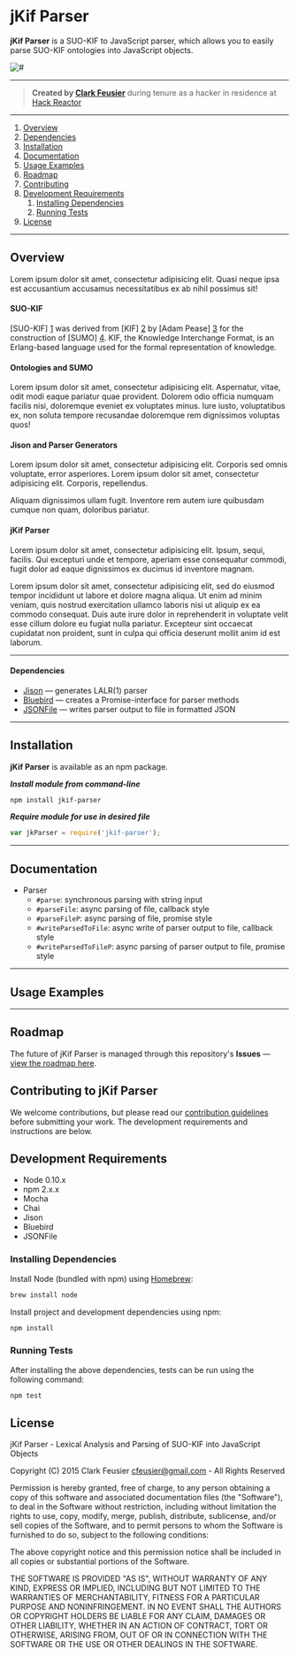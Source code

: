 # jKif Parser

**jKif Parser** is a SUO-KIF to JavaScript parser, which allows you to easily parse SUO-KIF ontologies into JavaScript objects.

![#](https://img.shields.io/badge/version-1.0.0-blue.svg)

---

> **Created by [Clark Feusier](http://clarkfeusier.com/pages/about)** during tenure as a hacker in residence at [Hack Reactor](http://hackreactor.com)

---

1. [Overview](#overview)
1. [Dependencies](#dependencies)
1. [Installation](#installation)
1. [Documentation](#documentation)
1. [Usage Examples](#usage-examples)
1. [Roadmap](#roadmap)
1. [Contributing](#contributing-to-jkif-parser)
1. [Development Requirements](#development-requirements)
    1. [Installing Dependencies](#installing-dependencies)
    1. [Running Tests](#running-tests)
1. [License](#license)

---

## Overview

Lorem ipsum dolor sit amet, consectetur adipisicing elit. Quasi neque ipsa est accusantium accusamus necessitatibus ex ab nihil possimus sit!

#### SUO-KIF

[SUO-KIF] [1] was derived from [KIF] [2] by [Adam Pease] [3] for the construction of [SUMO] [4]. KIF, the Knowledge Interchange Format, is an Erlang-based language used for the formal representation of knowledge.

[1]: http://sigmakee.cvs.sourceforge.net/viewvc/sigmakee/sigma/suo-kif.pdf "SUO-KIF"
[2]: https://www.cs.auckland.ac.nz/courses/compsci367s2c/resources/kif.pdf "KIF"
[3]: http://www.adampease.org/professional/ "Adam Pease"
[4]: http://www.adampease.org/OP/ "SUMO"

#### Ontologies and SUMO

Lorem ipsum dolor sit amet, consectetur adipisicing elit. Aspernatur, vitae, odit modi eaque pariatur quae provident. Dolorem odio officia numquam facilis nisi, doloremque eveniet ex voluptates minus. Iure iusto, voluptatibus ex, non soluta tempore recusandae doloremque rem dignissimos voluptas quos!

#### Jison and Parser Generators

Lorem ipsum dolor sit amet, consectetur adipisicing elit. Corporis sed omnis voluptate, error asperiores. Lorem ipsum dolor sit amet, consectetur adipisicing elit. Corporis, repellendus.

Aliquam dignissimos ullam fugit. Inventore rem autem iure quibusdam cumque non quam, doloribus pariatur.

#### jKif Parser

Lorem ipsum dolor sit amet, consectetur adipisicing elit. Ipsum, sequi, facilis. Qui excepturi unde et tempore, aperiam esse consequatur commodi, fugit dolor ad eaque dignissimos ex ducimus id inventore magnam.

Lorem ipsum dolor sit amet, consectetur adipisicing elit, sed do eiusmod
tempor incididunt ut labore et dolore magna aliqua. Ut enim ad minim veniam,
quis nostrud exercitation ullamco laboris nisi ut aliquip ex ea commodo
consequat. Duis aute irure dolor in reprehenderit in voluptate velit esse
cillum dolore eu fugiat nulla pariatur. Excepteur sint occaecat cupidatat non
proident, sunt in culpa qui officia deserunt mollit anim id est laborum.

---

#### Dependencies

- [Jison](http://zaach.github.io/jison/docs/) &mdash; generates LALR(1) parser
- [Bluebird](https://github.com/petkaantonov/bluebird) &mdash; creates a Promise-interface for parser methods
- [JSONFile](https://www.npmjs.com/package/jsonfile) &mdash; writes parser output to file in formatted JSON

---

## Installation

**jKif Parser** is available as an npm package.

***Install module from command-line***

```sh
npm install jkif-parser
```

***Require module for use in desired file***

```js
var jkParser = require('jkif-parser');
```

---

## Documentation

- Parser
  - `#parse`: synchronous parsing with string input
  - `#parseFile`: async parsing of file, callback style
  - `#parseFileP`: async parsing of file, promise style
  - `#writeParsedToFile`: async write of parser output to file, callback style
  - `#writeParsedToFileP`: async parsing of parser output to file, promise style

---

## Usage Examples

---

## Roadmap

The future of jKif Parser is managed through this repository's **Issues** &mdash; [view the roadmap here](https://github.com/jkif/parser/issues).

## Contributing to jKif Parser

We welcome contributions, but please read our [contribution guidelines](CONTRIBUTING.md) before submitting your work. The development requirements and instructions are below.

## Development Requirements

- Node 0.10.x
- npm 2.x.x
- Mocha
- Chai
- Jison
- Bluebird
- JSONFile

### Installing Dependencies

Install Node (bundled with npm) using [Homebrew](http://brew.sh/):

```sh
brew install node
```

Install project and development dependencies using npm:

```sh
npm install
```

### Running Tests

After installing the above dependencies, tests can be run using the following command:

```sh
npm test
```

## License

jKif Parser - Lexical Analysis and Parsing of SUO-KIF into JavaScript Objects

Copyright (C) 2015 Clark Feusier <cfeusier@gmail.com> - All Rights Reserved

Permission is hereby granted, free of charge, to any person obtaining a copy of this software and associated documentation files (the "Software"), to deal in the Software without restriction, including without limitation the rights to use, copy, modify, merge, publish, distribute, sublicense, and/or sell copies of the Software, and to permit persons to whom the Software is furnished to do so, subject to the following conditions:

The above copyright notice and this permission notice shall be included in all copies or substantial portions of the Software.

THE SOFTWARE IS PROVIDED "AS IS", WITHOUT WARRANTY OF ANY KIND, EXPRESS OR IMPLIED, INCLUDING BUT NOT LIMITED TO THE WARRANTIES OF MERCHANTABILITY, FITNESS FOR A PARTICULAR PURPOSE AND NONINFRINGEMENT. IN NO EVENT SHALL THE AUTHORS OR COPYRIGHT HOLDERS BE LIABLE FOR ANY CLAIM, DAMAGES OR OTHER LIABILITY, WHETHER IN AN ACTION OF CONTRACT, TORT OR OTHERWISE, ARISING FROM, OUT OF OR IN CONNECTION WITH THE SOFTWARE OR THE USE OR OTHER DEALINGS IN THE SOFTWARE.
